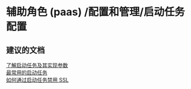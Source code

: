 <properties
    pageTitle="worker role (paas)/configration and management/startup task configuration"
    description="辅助角色 (paas) /配置和管理/启动任务配置"
    service="microsoft.classiccompute"
    resource="domainnames"
    authors="ChiragPavecha"
    displayOrder=""
    selfHelpType="generic"
    supportTopicIds="32553318"
    resourceTags=""
    productPesIds="13185"
    cloudEnvironments="public"
/>


# 辅助角色 (paas) /配置和管理/启动任务配置

## **建议的文档**
[了解启动任务及其实现参数](https://azure.microsoft.com/documentation/articles/cloud-services-startup-tasks/)<br>
[最常用的启动任务](https://azure.microsoft.com/documentation/articles/cloud-services-startup-tasks-common/)<br>
[如何通过启动任务禁用 SSL](https://azure.microsoft.com/blog/how-to-disable-ssl-3-0-in-azure-websites-roles-and-virtual-machines)



<!--HONumber=Oct16_HO3-->


